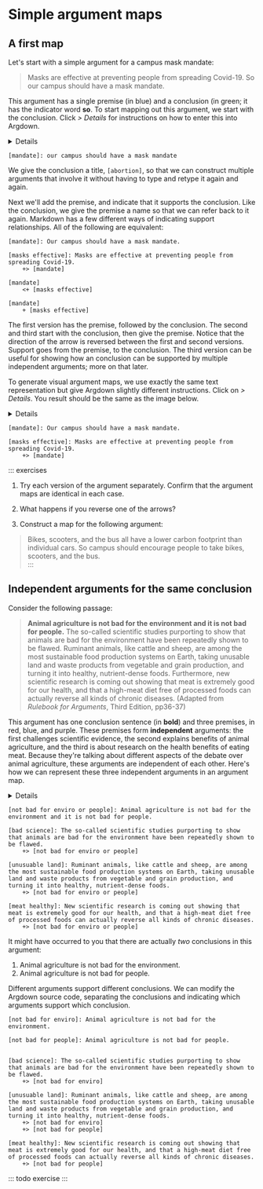 # Simple argument maps

## A first map ##

Let's start with a simple argument for a campus mask mandate:  

> <blue>Masks are effective at preventing people from spreading Covid-19.</blue>  <green>So our campus should have a mask mandate.</green> 

This argument has a single premise (in blue) and a conclusion (in green; it has the indicator word **so**.  To start mapping out this argument, we start with the conclusion.  Click *> Details* for instructions on how to enter this into Argdown. 

<details>
Either (a) open up the [Argdown Sandbox](https://argdown.org/sandbox/map/dagre-d3) or (b) make a new blank file in your text editor.  

(a) Type in the text in `typerwriter` font.  Click on the HTML tab in the upper-right to view the result.  
(b) Type in the text in `typewriter` font.  Save the file.  On the command line, type `argdown html <file>`; the result will be in the `html` folder. 
</details>


```.argdown
[mandate]: our campus should have a mask mandate
```

We give the conclusion a title, `[abortion]`, so that we can construct multiple arguments that involve it without having to type and retype it again and again.  

Next we'll add the premise, and indicate that it supports the conclusion.  Like the conclusion, we give the premise a name so that we can refer back to it again.  Markdown has a few different ways of indicating support relationships.  All of the following are equivalent: 

```.argdown
[mandate]: Our campus should have a mask mandate. 

[masks effective]: Masks are effective at preventing people from spreading Covid-19.
	+> [mandate]
	
[mandate]
	<+ [masks effective]

[mandate] 
	+ [masks effective]	
```

The first version has the premise, followed by the conclusion.  The second and third start with the conclusion, then give the premise.  Notice that the direction of the arrow is reversed between the first and second versions.  Support goes from the premise, to the conclusion.  The third version can be useful for showing how an conclusion can be supported by multiple independent arguments; more on that later.  

To generate visual argument maps, we use exactly the same text representation but give Argdown slightly different instructions.  Click on *> Details*.  You result should be the same as the image below. 

<details>
On the Argdown Sandbox, click Map in the upper-right.  Viz.js Map should be highlighted just below where you clicked.  You might need to click on Dagre D3	 Map to view the argument map.  To export it, click on the svg or png buttons just to the right.  

On the command line, type `argdown map <file>` to generate a static PDF file image, or `argdown web-component <file>` to generate an interactive HTML file. 
</details>

```{.argdown-map}
[mandate]: Our campus should have a mask mandate. 

[masks effective]: Masks are effective at preventing people from spreading Covid-19.
	+> [mandate]
```

::: exercises
1. Try each version of the argument separately.  Confirm that the argument maps are identical in each case. 

2. What happens if you reverse one of the arrows? 

3. Construct a map for the following argument: 

> Bikes, scooters, and the bus all have a lower carbon footprint than individual cars.  So campus should encourage people to take bikes, scooters, and the bus.  
:::



## Independent arguments for the same conclusion ##

Consider the following passage:  

> <strong>Animal agriculture is not bad for the environment and it is not bad for people.</strong> <red>The so-called scientific studies purporting to show that animals are bad for the environment have been repeatedly shown to be flawed.</red> <blue>Ruminant animals, like cattle and sheep, are among the most sustainable food production systems on Earth, taking unusable land and waste products from vegetable and grain production, and turning it into healthy, nutrient-dense foods.</blue> Furthermore, <purple>new scientific research is coming out showing that meat is extremely good for our health, and that a high-meat diet free of processed foods can actually reverse all kinds of chronic diseases. </purple> (Adapted from *Rulebook for Arguments*, Third Edition, pp36-37)

This argument has one conclusion sentence (in <strong>bold</strong>) and three premises, in <red>red</red>, <blue>blue</blue>, and <purple>purple</purple>. These premises form **independent** arguments:  the first challenges scientific evidence, the second explains benefits of animal agriculture, and the third is about research on the health benefits of eating meat.  Because they're talking about different aspects of the debate over animal agriculture, these arguments are independent of each other.  Here's how we can represent these three independent arguments in an argument map.  

<details>
Click on "Source" to view the Argdown source code.
</details>

```{.argdown-map mode="web-component"}
[not bad for enviro or people]: Animal agriculture is not bad for the environment and it is not bad for people. 

[bad science]: The so-called scientific studies purporting to show that animals are bad for the environment have been repeatedly shown to be flawed. 
	+> [not bad for enviro or people]

[unusuable land]: Ruminant animals, like cattle and sheep, are among the most sustainable food production systems on Earth, taking unusable land and waste products from vegetable and grain production, and turning it into healthy, nutrient-dense foods.
	+> [not bad for enviro or people]
	
[meat healthy]: New scientific research is coming out showing that meat is extremely good for our health, and that a high-meat diet free of processed foods can actually reverse all kinds of chronic diseases.
	+> [not bad for enviro or people]
```

It might have occurred to you that there are actually *two* conclusions in this argument: 

1. Animal agriculture is not bad for the environment. 
2. Animal agriculture is not bad for people. 

Different arguments support different conclusions.  We can modify the Argdown source code, separating the conclusions and indicating which arguments support which conclusion. 

```{.argdown-map mode="web-component"}
[not bad for enviro]: Animal agriculture is not bad for the environment. 

[not bad for people]: Animal agriculture is not bad for people. 


[bad science]: The so-called scientific studies purporting to show that animals are bad for the environment have been repeatedly shown to be flawed. 
	+> [not bad for enviro]

[unusuable land]: Ruminant animals, like cattle and sheep, are among the most sustainable food production systems on Earth, taking unusable land and waste products from vegetable and grain production, and turning it into healthy, nutrient-dense foods.
	+> [not bad for enviro]
	+> [not bad for people]
	
[meat healthy]: New scientific research is coming out showing that meat is extremely good for our health, and that a high-meat diet free of processed foods can actually reverse all kinds of chronic diseases.
	+> [not bad for people]
```


::: todo
exercise
:::



